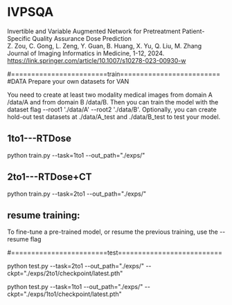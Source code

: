 # IVPSQA    
Invertible and Variable Augmented Network for Pretreatment Patient-Specific Quality Assurance Dose Prediction      
Z. Zou, C. Gong, L. Zeng, Y. Guan, B. Huang, X. Yu, Q. Liu, M. Zhang     
Journal of Imaging Informatics in Medicine, 1-12, 2024.    
https://link.springer.com/article/10.1007/s10278-023-00930-w     


#========================train=========================
#DATA
Prepare your own datasets for VAN

You need to create at least two modality medical images from domain A /data/A and from domain B /data/B. Then you can train the model with the dataset flag --root1 './data/A' --root2 './data/B'. Optionally, you can create hold-out test datasets at ./data/A_test and ./data/B_test to test your model.

##  1to1---RTDose

python train.py --task=1to1 --out_path="./exps/"

##  2to1---RTDose+CT

python train.py --task=2to1 --out_path="./exps/"

##  resume training:

To fine-tune a pre-trained model, or resume the previous training, use the --resume flag


#========================test==========================

python test.py --task=2to1 --out_path="./exps/" --ckpt="./exps/2to1/checkpoint/latest.pth"

python test.py --task=1to1 --out_path="./exps/" --ckpt="./exps/1to1/checkpoint/latest.pth"
